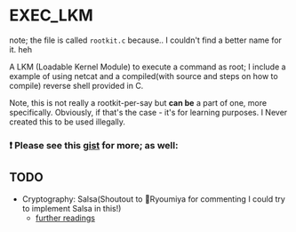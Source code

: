 # EXEC_LKM
note; the file is called `rootkit.c` because.. I couldn't find a better name for it. heh

A LKM (Loadable Kernel Module) 
to execute a command as root;
I include a example of using netcat and a 
compiled(with source and steps on how to compile) reverse shell provided in C. 

Note, this is not really a rootkit-per-say but __can be__ a part of one, more specifically. Obviously, if that's the case - it's for learning purposes. I Never created this to be used illegally.
### :exclamation: Please see this [gist](https://gist.github.com/loneicewolf/226e3e20e6041d12a63a5e833ebb0503) for more; as well:  

## TODO
- Cryptography: Salsa(Shoutout to 🌸Ryoumiya for commenting I could try to implement Salsa in this!)
    - [further readings](https://iacr.org/search/?q=Salsa) 
